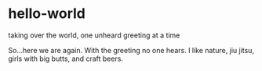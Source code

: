 # hello-world
taking over the world, one unheard greeting at a time

So...here we are again. With the greeting no one hears.
I like nature, jiu jitsu, girls with big butts, and craft beers.
